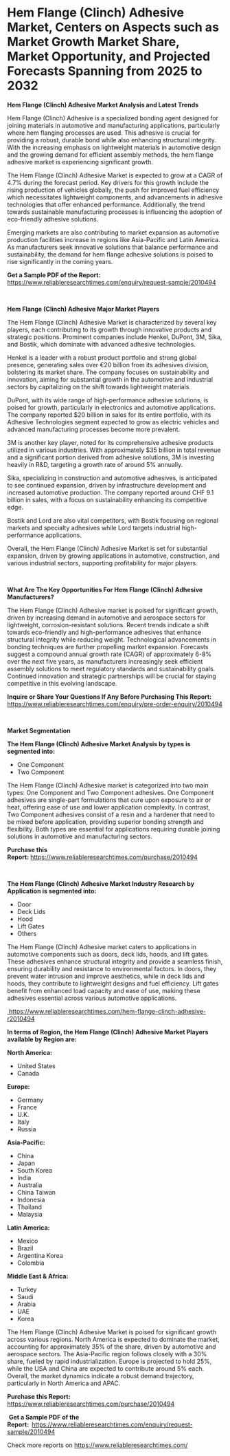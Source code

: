 <p><h1>Hem Flange (Clinch) Adhesive Market, Centers on Aspects such as Market Growth Market Share, Market Opportunity, and Projected Forecasts Spanning from 2025 to 2032</h1></p><p><strong>Hem Flange (Clinch) Adhesive Market Analysis and Latest Trends</strong></p>
<p><p>Hem Flange (Clinch) Adhesive is a specialized bonding agent designed for joining materials in automotive and manufacturing applications, particularly where hem flanging processes are used. This adhesive is crucial for providing a robust, durable bond while also enhancing structural integrity. With the increasing emphasis on lightweight materials in automotive design and the growing demand for efficient assembly methods, the hem flange adhesive market is experiencing significant growth. </p><p>The Hem Flange (Clinch) Adhesive Market is expected to grow at a CAGR of 4.7% during the forecast period. Key drivers for this growth include the rising production of vehicles globally, the push for improved fuel efficiency which necessitates lightweight components, and advancements in adhesive technologies that offer enhanced performance. Additionally, the trend towards sustainable manufacturing processes is influencing the adoption of eco-friendly adhesive solutions. </p><p>Emerging markets are also contributing to market expansion as automotive production facilities increase in regions like Asia-Pacific and Latin America. As manufacturers seek innovative solutions that balance performance and sustainability, the demand for hem flange adhesive solutions is poised to rise significantly in the coming years.</p></p>
<p><strong>Get a Sample PDF of the Report:&nbsp;</strong> <a href="https://www.reliableresearchtimes.com/enquiry/request-sample/2010494?utm_campaign=3059&utm_medium=2&utm_source=Github&utm_content=ia&utm_term=03042025&utm_id=hem-flange-clinch-adhesive">https://www.reliableresearchtimes.com/enquiry/request-sample/2010494</a></p>
<p>&nbsp;</p>
<p><strong>Hem Flange (Clinch) Adhesive Major Market Players</strong></p>
<p><p>The Hem Flange (Clinch) Adhesive Market is characterized by several key players, each contributing to its growth through innovative products and strategic positions. Prominent companies include Henkel, DuPont, 3M, Sika, and Bostik, which dominate with advanced adhesive technologies.</p><p>Henkel is a leader with a robust product portfolio and strong global presence, generating sales over €20 billion from its adhesives division, bolstering its market share. The company focuses on sustainability and innovation, aiming for substantial growth in the automotive and industrial sectors by capitalizing on the shift towards lightweight materials.</p><p>DuPont, with its wide range of high-performance adhesive solutions, is poised for growth, particularly in electronics and automotive applications. The company reported $20 billion in sales for its entire portfolio, with its Adhesive Technologies segment expected to grow as electric vehicles and advanced manufacturing processes become more prevalent.</p><p>3M is another key player, noted for its comprehensive adhesive products utilized in various industries. With approximately $35 billion in total revenue and a significant portion derived from adhesive solutions, 3M is investing heavily in R&D, targeting a growth rate of around 5% annually.</p><p>Sika, specializing in construction and automotive adhesives, is anticipated to see continued expansion, driven by infrastructure development and increased automotive production. The company reported around CHF 9.1 billion in sales, with a focus on sustainability enhancing its competitive edge.</p><p>Bostik and Lord are also vital competitors, with Bostik focusing on regional markets and specialty adhesives while Lord targets industrial high-performance applications. </p><p>Overall, the Hem Flange (Clinch) Adhesive Market is set for substantial expansion, driven by growing applications in automotive, construction, and various industrial sectors, supporting profitability for major players.</p></p>
<p>&nbsp;</p>
<p><strong>What Are The Key Opportunities For Hem Flange (Clinch) Adhesive Manufacturers?</strong></p>
<p><p>The Hem Flange (Clinch) Adhesive market is poised for significant growth, driven by increasing demand in automotive and aerospace sectors for lightweight, corrosion-resistant solutions. Recent trends indicate a shift towards eco-friendly and high-performance adhesives that enhance structural integrity while reducing weight. Technological advancements in bonding techniques are further propelling market expansion. Forecasts suggest a compound annual growth rate (CAGR) of approximately 6-8% over the next five years, as manufacturers increasingly seek efficient assembly solutions to meet regulatory standards and sustainability goals. Continued innovation and strategic partnerships will be crucial for staying competitive in this evolving landscape.</p></p>
<p><strong>Inquire or Share Your Questions If Any Before Purchasing This Report:</strong> <a href="https://www.reliableresearchtimes.com/enquiry/pre-order-enquiry/2010494?utm_campaign=3059&utm_medium=2&utm_source=Github&utm_content=ia&utm_term=03042025&utm_id=hem-flange-clinch-adhesive">https://www.reliableresearchtimes.com/enquiry/pre-order-enquiry/2010494</a></p>
<p>&nbsp;</p>
<p><strong>Market Segmentation</strong></p>
<p><strong>The Hem Flange (Clinch) Adhesive Market Analysis by types is segmented into:</strong></p>
<p><ul><li>One Component</li><li>Two Component</li></ul></p>
<p><p>The Hem Flange (Clinch) Adhesive market is categorized into two main types: One Component and Two Component adhesives. One Component adhesives are single-part formulations that cure upon exposure to air or heat, offering ease of use and lower application complexity. In contrast, Two Component adhesives consist of a resin and a hardener that need to be mixed before application, providing superior bonding strength and flexibility. Both types are essential for applications requiring durable joining solutions in automotive and manufacturing sectors.</p></p>
<p><strong>Purchase this Report:&nbsp;</strong><a href="https://www.reliableresearchtimes.com/purchase/2010494?utm_campaign=3059&utm_medium=2&utm_source=Github&utm_content=ia&utm_term=03042025&utm_id=hem-flange-clinch-adhesive">https://www.reliableresearchtimes.com/purchase/2010494</a></p>
<p>&nbsp;</p>
<p><strong>The Hem Flange (Clinch) Adhesive Market Industry Research by Application is segmented into:</strong></p>
<p><ul><li>Door</li><li>Deck Lids</li><li>Hood</li><li>Lift Gates</li><li>Others</li></ul></p>
<p><p>The Hem Flange (Clinch) Adhesive market caters to applications in automotive components such as doors, deck lids, hoods, and lift gates. These adhesives enhance structural integrity and provide a seamless finish, ensuring durability and resistance to environmental factors. In doors, they prevent water intrusion and improve aesthetics, while in deck lids and hoods, they contribute to lightweight designs and fuel efficiency. Lift gates benefit from enhanced load capacity and ease of use, making these adhesives essential across various automotive applications.</p></p>
<p><a href="https://www.reliableresearchtimes.com/hem-flange-clinch-adhesive-r2010494?utm_campaign=3059&utm_medium=2&utm_source=Github&utm_content=ia&utm_term=03042025&utm_id=hem-flange-clinch-adhesive">&nbsp;https://www.reliableresearchtimes.com/hem-flange-clinch-adhesive-r2010494</a></p>
<p><strong>In terms of Region, the Hem Flange (Clinch) Adhesive Market Players available by Region are:</strong></p>
<p>
    <p> <strong> North America: </strong>
        <ul>
            <li>United States</li>
            <li>Canada</li>
        </ul>
        </p> 
    <p> <strong> Europe: </strong>
        <ul>
            <li>Germany</li>
            <li>France</li>
            <li>U.K.</li>
            <li>Italy</li>
            <li>Russia</li>
        </ul>
        </p> 
    <p> <strong> Asia-Pacific: </strong>
        <ul>
            <li>China</li>
            <li>Japan</li>
            <li>South Korea</li>
            <li>India</li>
            <li>Australia</li>
            <li>China Taiwan</li>
            <li>Indonesia</li>
            <li>Thailand</li>
            <li>Malaysia</li>
        </ul>
        </p> 
    <p> <strong> Latin America: </strong>
        <ul>
            <li>Mexico</li>
            <li>Brazil</li>
            <li>Argentina Korea</li>
            <li>Colombia</li>
        </ul>
        </p> 
    <p> <strong> Middle East & Africa: </strong>
        <ul>
            <li>Turkey</li>
            <li>Saudi</li>
            <li>Arabia</li>
            <li>UAE</li>
            <li>Korea</li>
        </ul>
    </p>
    </p>
<p><p>The Hem Flange (Clinch) Adhesive Market is poised for significant growth across various regions. North America is expected to dominate the market, accounting for approximately 35% of the share, driven by automotive and aerospace sectors. The Asia-Pacific region follows closely with a 30% share, fueled by rapid industrialization. Europe is projected to hold 25%, while the USA and China are expected to contribute around 5% each. Overall, the market dynamics indicate a robust demand trajectory, particularly in North America and APAC.</p></p>
<p><strong>Purchase this Report: </strong><a href="https://www.reliableresearchtimes.com/purchase/2010494?utm_campaign=3059&utm_medium=2&utm_source=Github&utm_content=ia&utm_term=03042025&utm_id=hem-flange-clinch-adhesive">https://www.reliableresearchtimes.com/purchase/2010494</a></p>
<p>&nbsp;<strong>Get a Sample PDF of the Report:&nbsp;&nbsp;</strong><a href="https://www.reliableresearchtimes.com/enquiry/request-sample/2010494?utm_campaign=3059&utm_medium=2&utm_source=Github&utm_content=ia&utm_term=03042025&utm_id=hem-flange-clinch-adhesive">https://www.reliableresearchtimes.com/enquiry/request-sample/2010494</a></p>
<p><strong></strong></p>
<p>Check more reports on <a href="https://www.reliableresearchtimes.com/?utm_campaign=3059&utm_medium=2&utm_source=Github&utm_content=ia&utm_term=03042025&utm_id=hem-flange-clinch-adhesive">https://www.reliableresearchtimes.com/</a></p>
